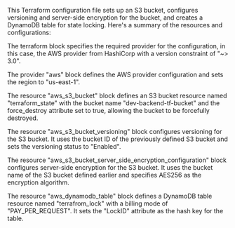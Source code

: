 This Terraform configuration file sets up an S3 bucket, configures versioning and server-side encryption for the bucket, and creates a DynamoDB table for state locking. Here's a summary of the resources and configurations:

The terraform block specifies the required provider for the configuration, in this case, the AWS provider from HashiCorp with a version constraint of "~> 3.0".

The provider "aws" block defines the AWS provider configuration and sets the region to "us-east-1".

The resource "aws_s3_bucket" block defines an S3 bucket resource named "terraform_state" with the bucket name "dev-backend-tf-bucket" and the force_destroy attribute set to true, allowing the bucket to be forcefully destroyed.

The resource "aws_s3_bucket_versioning" block configures versioning for the S3 bucket. It uses the bucket ID of the previously defined S3 bucket and sets the versioning status to "Enabled".

The resource "aws_s3_bucket_server_side_encryption_configuration" block configures server-side encryption for the S3 bucket. It uses the bucket name of the S3 bucket defined earlier and specifies AES256 as the encryption algorithm.

The resource "aws_dynamodb_table" block defines a DynamoDB table resource named "terrafrom_lock" with a billing mode of "PAY_PER_REQUEST". It sets the "LockID" attribute as the hash key for the table.